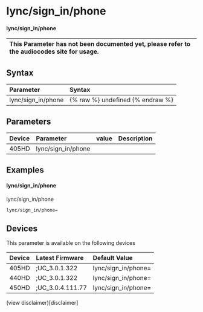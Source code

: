 ﻿---
description: lync/sign_in/phone
search:
    keywords: ['lync','sign_in','phone']
---

# lync/sign_in/phone

#### lync/sign_in/phone


| This Parameter has not been documented yet, please refer to the audiocodes site for usage.  |
| :--- |

## Syntax
| Parameter | Syntax |
| :--- | :--- |
|lync/sign_in/phone | {% raw %} undefined {% endraw %} |

## Parameters
|Device|Parameter|value|Description|
|:---|:---|:---|:---|
| 405HD | lync/sign_in/phone |  |  |

## Examples
#### lync/sign_in/phone

lync/sign_in/phone

```
lync/sign_in/phone=
```

## Devices
This parameter is available on the following devices

| Device | Latest Firmware | Default Value |
|:---|:---|:---|
| 405HD | ;UC_3.0.1.322 | lync/sign_in/phone= 
| 440HD | ;UC_3.0.1.322 | lync/sign_in/phone= 
| 450HD | ;UC_3.0.4.111.77 | lync/sign_in/phone= 

(view disclaimer)[disclaimer]
